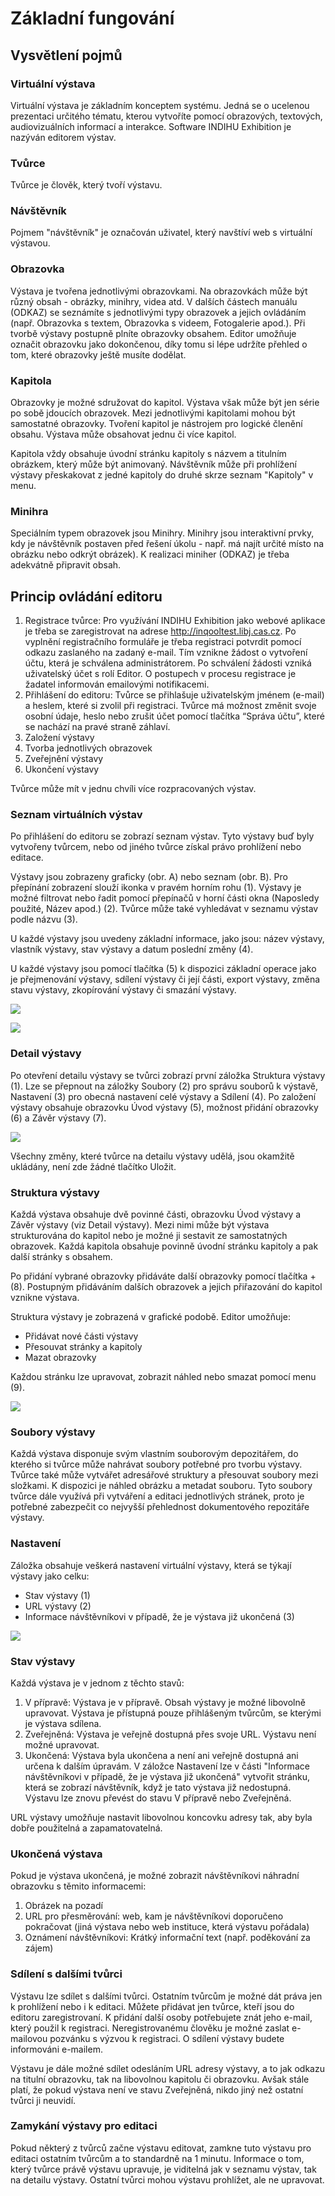 # Základní fungování

## Vysvětlení pojmů

### Virtuální výstava

Virtuální výstava je základním konceptem systému. Jedná se o ucelenou
prezentaci určitého tématu, kterou vytvoříte pomocí obrazových,
textových, audiovizuálních informací a interakce. Software INDIHU
Exhibition je nazýván editorem výstav.

### Tvůrce

Tvůrce je člověk, který tvoří výstavu.

### Návštěvník

Pojmem "návštěvník" je označován uživatel, který navštíví web s
virtuální výstavou.

### Obrazovka

Výstava je tvořena jednotlivými obrazovkami. Na obrazovkách může být
různý obsah - obrázky, minihry, videa atd. V dalších částech manuálu
(ODKAZ) se seznámíte s jednotlivými typy obrazovek a jejich ovládáním
(např. Obrazovka s textem, Obrazovka s videem, Fotogalerie apod.). Při
tvorbě výstavy postupně plníte obrazovky obsahem. Editor umožňuje
označit obrazovku jako dokončenou, díky tomu si lépe udržíte přehled o
tom, které obrazovky ještě musíte dodělat.

### Kapitola

Obrazovky je možné sdružovat do kapitol. Výstava však může být jen série
po sobě jdoucích obrazovek. Mezi jednotlivými kapitolami mohou být
samostatné obrazovky. Tvoření kapitol je nástrojem pro logické členění
obsahu. Výstava může obsahovat jednu či více kapitol.

Kapitola vždy obsahuje úvodní stránku kapitoly s názvem a titulním
obrázkem, který může být animovaný. Návštěvník může při prohlížení
výstavy přeskakovat z jedné kapitoly do druhé skrze seznam "Kapitoly" v
menu.

### Minihra

Speciálním typem obrazovek jsou Minihry. Minihry jsou interaktivní
prvky, kdy je návštěvník postaven před řešení úkolu - např. má najít
určité místo na obrázku nebo odkrýt obrázek). K realizaci miniher
(ODKAZ) je třeba adekvátně připravit obsah.

## Princip ovládání editoru

1.  Registrace tvůrce: Pro využívání INDIHU Exhibition jako webové
    aplikace je třeba se zaregistrovat na adrese
    <http://inqooltest.libj.cas.cz>. Po vyplnění registračního formuláře
    je třeba registraci potvrdit pomocí odkazu zaslaného na zadaný
    e-mail. Tím vznikne žádost o vytvoření účtu, která je schválena
    administrátorem. Po schválení žádosti vzniká uživatelský účet s rolí
    Editor. O postupech v procesu registrace je žadatel informován
    emailovými notifikacemi.
2.  Přihlášení do editoru: Tvůrce se přihlašuje uživatelským jménem
    (e-mail) a heslem, které si zvolil při registraci. Tvůrce má možnost
    změnit svoje osobní údaje, heslo nebo zrušit účet pomocí tlačítka
    “Správa účtu”, které se nachází na pravé straně záhlaví.
3.  Založení výstavy
4.  Tvorba jednotlivých obrazovek
5.  Zveřejnění výstavy
6.  Ukončení výstavy

Tvůrce může mít v jednu chvíli více rozpracovaných výstav.

### Seznam virtuálních výstav

Po přihlášení do editoru se zobrazí seznam výstav. Tyto výstavy buď byly
vytvořeny tvůrcem, nebo od jiného tvůrce získal právo prohlížení nebo
editace.

Výstavy jsou zobrazeny graficky (obr. A) nebo seznam (obr. B). Pro
přepínání zobrazení slouží ikonka v pravém horním rohu (1). Výstavy je
možné filtrovat nebo řadit pomocí přepínačů v horní části okna
(Naposledy použité, Název apod.) (2). Tvůrce může také vyhledávat v
seznamu výstav podle názvu (3).

U každé výstavy jsou uvedeny základní informace, jako jsou: název
výstavy, vlastník výstavy, stav výstavy a datum poslední změny (4).

U každé výstavy jsou pomocí tlačítka (5) k dispozici základní operace
jako je přejmenování výstavy, sdílení výstavy či její části, export
výstavy, změna stavu výstavy, zkopírování výstavy či smazání výstavy.

![](/img/uvod1-a.jpg)

![](/img/uvod2-b-seznam.jpg)

### Detail výstavy

Po otevření detailu výstavy se tvůrci zobrazí první záložka Struktura
výstavy (1). Lze se přepnout na záložky Soubory (2) pro správu souborů
k výstavě, Nastavení (3) pro obecná nastavení celé výstavy a Sdílení
(4). Po založení výstavy obsahuje obrazovku Úvod výstavy (5), možnost
přidání obrazovky (6) a Závěr výstavy (7).

![](/img/detail-vystavy-1.jpg)

Všechny změny, které tvůrce na detailu výstavy udělá, jsou okamžitě
ukládány, není zde žádné tlačítko Uložit.

### Struktura výstavy

Každá výstava obsahuje dvě povinné části, obrazovku Úvod výstavy a Závěr
výstavy (viz Detail výstavy). Mezi nimi může být výstava strukturována
do kapitol nebo je možné ji sestavit ze samostatných obrazovek. Každá
kapitola obsahuje povinně úvodní stránku kapitoly a pak další stránky s
obsahem.

Po přidání vybrané obrazovky přidáváte další obrazovky pomocí tlačítka +
(8). Postupným přidáváním dalších obrazovek a jejich přiřazování do
kapitol vznikne výstava.

Struktura výstavy je zobrazená v grafické podobě. Editor umožňuje:

  - Přidávat nové části výstavy
  - Přesouvat stránky a kapitoly
  - Mazat obrazovky 

Každou stránku lze upravovat, zobrazit náhled nebo smazat pomocí menu
(9).

![](/img/struktura-vystavy.jpg)

### Soubory výstavy

Každá výstava disponuje svým vlastním souborovým depozitářem, do kterého
si tvůrce může nahrávat soubory potřebné pro tvorbu výstavy. Tvůrce také
může vytvářet adresářové struktury a přesouvat soubory mezi složkami. K
dispozici je náhled obrázku a metadat souboru. Tyto soubory tvůrce dále
využívá při vytváření a editaci jednotlivých stránek, proto je potřebné
zabezpečit co nejvyšší přehlednost dokumentového repozitáře výstavy.

### Nastavení

Záložka obsahuje veškerá nastavení virtuální výstavy, která se týkají
výstavy jako celku:

  - Stav výstavy (1)
  - URL výstavy (2)
  - Informace návštěvníkovi v případě, že je výstava již ukončená (3)

![](/img/nastaveni.jpg)

### Stav výstavy

Každá výstava je v jednom z těchto stavů:

1.  V přípravě: Výstava je v přípravě. Obsah výstavy je možné libovolně
    upravovat. Výstava je přístupná pouze přihlášeným tvůrcům, se
    kterými je výstava sdílena.
2.  Zveřejněná: Výstava je veřejně dostupná přes svoje URL. Výstavu není
    možné upravovat. 
3.  Ukončená: Výstava byla ukončena a není ani veřejně dostupná ani
    určena k dalším úpravám. V záložce Nastavení lze v části "Informace
    návštěvníkovi v případě, že je výstava již ukončená" vytvořit
    stránku, která se zobrazí návštěvník, když je tato výstava již
    nedostupná. Výstavu lze znovu převést do stavu V přípravě nebo
    Zveřejněná.

URL výstavy umožňuje nastavit libovolnou koncovku adresy tak, aby byla
dobře použitelná a zapamatovatelná.

### Ukončená výstava

Pokud je výstava ukončená, je možné zobrazit návštěvníkovi náhradní
obrazovku s těmito informacemi:

1.  Obrázek na pozadí
2.  URL pro přesměrování: web, kam je návštěvníkovi doporučeno
    pokračovat (jiná výstava nebo web instituce, která výstavu
    pořádala) 
3.  Oznámení návštěvníkovi: Krátký informační text (např. poděkování za
    zájem)

### Sdílení s dalšími tvůrci

Výstavu lze sdílet s dalšími tvůrci. Ostatním tvůrcům je možné dát práva
jen k prohlížení nebo i k editaci. Můžete přidávat jen tvůrce, kteří
jsou do editoru zaregistrovaní. K přidání další osoby potřebujete znát
jeho e-mail, který použil k registraci. Neregistrovanému člověku je
možné zaslat e-mailovou pozvánku s výzvou k registraci. O sdílení
výstavy budete informováni e-mailem.

Výstavu je dále možné sdílet odesláním URL adresy výstavy, a to jak
odkazu na titulní obrazovku, tak na libovolnou kapitolu či obrazovku.
Avšak stále platí, že pokud výstava není ve stavu Zveřejněná, nikdo
jiný než ostatní tvůrci ji neuvidí.

### Zamykání výstavy pro editaci

Pokud některý z tvůrců začne výstavu editovat, zamkne tuto výstavu pro
editaci ostatním tvůrcům a to standardně na 1 minutu. Informace o tom,
který tvůrce právě výstavu upravuje, je viditelná jak v seznamu výstav,
tak na detailu výstavy. Ostatní tvůrci mohou výstavu prohlížet, ale ne
upravovat.
